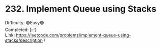 # 232. Implement Queue using Stacks

Difficulty: 🟢Easy🟢 \
Completed: [✅] \
Link: https://leetcode.com/problems/implement-queue-using-stacks/description \
